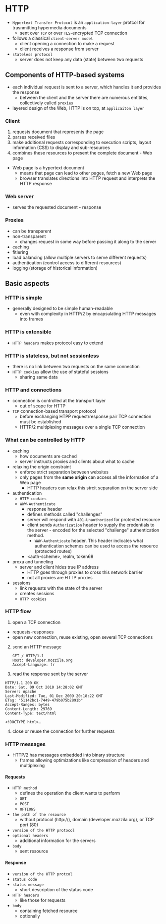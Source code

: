 # HTTP

- `Hypertext Transfer Protocol` is an `application-layer` protcol for trasnmitting hypermedia documents
  - sent over `TCP` or over `TLS`-encrypted TCP connection
- follows a classical `client-server model`
  - client opening a connection to make a request
  - client receives a response from server
- `stateless protocol`
  - server does not keep any data (state) between two requests

## Components of HTTP-based systems

- each individual request is sent to a server, which handles it and provides the response
  - between the client and the server there are numerous entitites, collectively called `proxies`
- layered design of the Web, HTTP is on top, at `applicaiton layer`

### Client

1. requests document that represents the page
2. parses received files
3. make additional requests corresponding to execution scripts, layout information (CSS) to display and sub-resources
4. combines these resources to present the complete document - Web page

- Web page is a hypertext document
  - means that page can lead to other pages, fetch a new Web page
  - browser translates directions into HTTP request and interprets the HTTP response

### Web server

- serves the requested document - response

### Proxies

- can be transparent
- non-transparent
  - changes request in some way before passing it along to the server
- caching
- fitlering
- load balancing (allow multiple servers to serve different requests)
- authentication (control access to different resources)
- logging (storage of historical information)

## Basic aspects

### HTTP is simple

- generally designed to be simple human-readable
  - even with complexity in HTTP/2 by encapsulating HTTP messages into frames

### HTTP is extensible

- `HTTP headers` makes protocol easy to extend

### HTTP is stateless, but not sessionless

- there is no link between two requests on the same connection
- `HTTP cookies` allow the use of stateful sessions
  - sharing same data

### HTTP and connections

- connection is controlled at the transport layer
  - out of scope for HTTP
- `TCP` connection-based transport protocol
  - before exchanging HTPP request/response pair TCP connection must be established
  - HTTP/2 multiplexing messages over a single TCP connection

### What can be controlled by HTTP

- caching
  - how documents are cached
  - server instructs proxies and clients about what to cache
- relaxing the origin constraint
  - enforce strict separation between websites
  - only pages from the <b>same origin</b> can access all the information of a Web page
    - HTTP headers can relax this strcit separation on the server side
- authentication
  - `HTTP cookies`
  - `WWW-Authenticate`
    - response header
    - defines methods called "challenges"
    - server will respond with `401-Unauthorized` for protected resource
    - client sends `Authorization` header to supply the credentials to the server - encoded for the selected "challenge" authentication method.
      -  `WWW-Authenticate` header. This header indicates what authentication schemes can be used to access the resource (protected routes)
    - &lt;auth-scheme&gt;, realm, token68
- proxa and tunneling
  - server and client hides true IP address
    - HTTP goes through proxies to cross this network barrier
    - not all proxies are HTTP proxies
- sessions
  - link requests with the state of the server
  - creates sessions
  - `HTTP cookies`

### HTTP flow

1. open a TCP connection
  - requests-responses
  - open new connection, reuse existing, open several TCP connections
2. send an HTTP message
    ```
    GET / HTTP/1.1
    Host: developer.mozzila.org
    Accept-Language: fr
    ```
3. read the response sent by the server
  ```
  HTTP/1.1 200 OK
  Date: Sat, 09 Oct 2010 14:28:02 GMT
  Server: Apache
  Last-Modified: Tue, 01 Dec 2009 20:18:22 GMT
  ETag: "51142bc1-7449-479b075b2891b"
  Accept-Ranges: bytes
  Content-Length: 29769
  Content-Type: text/html

  <!DOCTYPE html>… 
  ```
4. close or reuse the connection for further requests

### HTTP messages

- HTTP/2 has messages embedded into binary structure
  - frames allowing optimizations like compression of headers and multiplexing

#### Requests

- `HTTP method`
  - defines the operation the client wants to perform
  - `GET`
  - `POST`
  - `OPTIONS`
- `the path of the resource`
  - without protocol (http://), domain (developer.mozzila.org), or TCP port (80)
- `version of the HTTP protocol`
- `optional headers`
  - additional information for the servers
- `body`
    - sent resource

#### Response

- `version of the HTTP protcol`
- `status code`
- `status message`
  - short description of the status code
- `HTTP headers`
  - like those for requests
- `body`
  - containing fetched resource
  - optionally